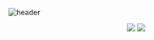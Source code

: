 ![header](https://capsule-render.vercel.app/api?type=waving&height=400&text=Hi!%20I,m%20Cnu2)

<center>
<img src="https://img.shields.io/badge/Python-3776AB?style=flat-square&logo=Python&logoColor=white"/>
<img src="https://img.shields.io/badge/PyTorch-EE4C2C?style=flat-square&logo=Pytorch&logoColor=white"/>
</center>
